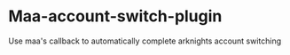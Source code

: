 # Maa-account-switch-plugin
Use maa's callback to automatically complete arknights account switching
